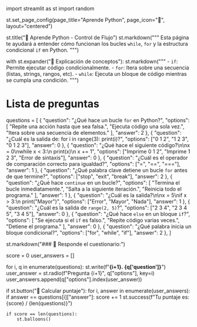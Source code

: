 import streamlit as st
import random

st.set_page_config(page_title="Aprende Python", page_icon="🐍", layout="centered")

st.title("🧠 Aprende Python - Control de Flujo")
st.markdown("""
Esta página te ayudará a entender cómo funcionan los bucles `while`, `for` y la estructura condicional `if` en Python.
""")

with st.expander("📘 Explicación de conceptos"):
    st.markdown("""
    - `if`: Permite ejecutar código condicionalmente.
    - `for`: Itera sobre una secuencia (listas, strings, rangos, etc).
    - `while`: Ejecuta un bloque de código mientras se cumpla una condición.
    """)

# Lista de preguntas
questions = [
    {
        "question": "¿Qué hace un bucle `for` en Python?",
        "options": [
            "Repite una acción hasta que sea falsa.",
            "Ejecuta código una sola vez.",
            "Itera sobre una secuencia de elementos."
        ],
        "answer": 2
    },
    {
        "question": "¿Cuál es la salida de: for i in range(3): print(i)?",
        "options": ["0 1 2", "1 2 3", "0 1 2 3"],
        "answer": 0
    },
    {
        "question": "¿Qué hace el siguiente código?\n\nx = 0\nwhile x < 3:\n  print(x)\n  x += 1",
        "options": ["Imprime 0 1 2", "Imprime 1 2 3", "Error de sintaxis"],
        "answer": 0
    },
    {
        "question": "¿Cuál es el operador de comparación correcto para igualdad?",
        "options": ["=", "==", "==="],
        "answer": 1
    },
    {
        "question": "¿Qué palabra clave detiene un bucle `for` antes de que termine?",
        "options": ["stop", "exit", "break"],
        "answer": 2
    },
    {
        "question": "¿Qué hace `continue` en un bucle?",
        "options": [
            "Termina el bucle inmediatamente.",
            "Salta a la siguiente iteración.",
            "Reinicia todo el programa."
        ],
        "answer": 1
    },
    {
        "question": "¿Cuál es la salida?\n\nx = 5\nif x > 3:\n  print(\"Mayor\")",
        "options": ["Error", "Mayor", "Nada"],
        "answer": 1
    },
    {
        "question": "¿Cuál es la salida de `range(2, 5)`?",
        "options": ["2 3 4", "2 3 4 5", "3 4 5"],
        "answer": 0
    },
    {
        "question": "¿Qué hace `else` en un bloque `if`?",
        "options": [
            "Se ejecuta si el `if` es falso.",
            "Repite código varias veces.",
            "Detiene el programa."
        ],
        "answer": 0
    },
    {
        "question": "¿Qué palabra inicia un bloque condicional?",
        "options": ["for", "while", "if"],
        "answer": 2
    },
]

st.markdown("### 📝 Responde el cuestionario:")

score = 0
user_answers = []

for i, q in enumerate(questions):
    st.write(f"**{i+1}. {q['question']}**")
    user_answer = st.radio(f"Pregunta {i+1}", q["options"], key=i)
    user_answers.append(q["options"].index(user_answer))

if st.button("🎯 Calcular puntaje"):
    for i, answer in enumerate(user_answers):
        if answer == questions[i]["answer"]:
            score += 1
    st.success(f"Tu puntaje es: {score} / {len(questions)}")

    if score == len(questions):
        st.balloons()
